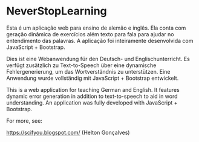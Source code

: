 # NeverStopLearning
Esta é um aplicação web para ensino de alemão e inglês. Ela conta com geração dinâmica de exercícios além texto para fala para ajudar no entendimento das palavras. A aplicação foi inteiramente desenvolvida com JavaScript + Bootstrap.

Dies ist eine Webanwendung für den Deutsch- und Englischunterricht. Es verfügt zusätzlich zu Text-to-Speech über eine dynamische Fehlergenerierung, um das Wortverständnis zu unterstützen. Eine Anwendung wurde vollständig mit JavaScript + Bootstrap entwickelt.

This is a web application for teaching German and English. It features dynamic error generation in addition to text-to-speech to aid in word understanding. An application was fully developed with JavaScript + Bootstrap.

For more, see:

https://scifyou.blogspot.com/
(Helton Gonçalves)

